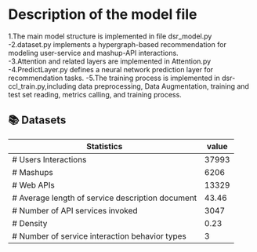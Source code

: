 # Description of the model file
1.The main model structure is implemented in file dsr_model.py<br>
-2.dataset.py implements a hypergraph-based recommendation for modeling user-service and mashup-API interactions.<br>
-3.Attention and related layers are implemented in Attention.py
-4.PredictLayer.py defines a neural network prediction layer for recommendation tasks.
-5.The training process is implemented in dsr-ccl_train.py,including data preprocessing, Data Augmentation, training and test set reading, metrics calling, and training process.

## 📚 Datasets

| Statistics                                       |   value     | 
| -------------------------------------------------| ----------- | 
| # Users Interactions                             |   37993     | 
| # Mashups                                        |   6206      |
| # Web APIs                                       |   13329     |
| # Average length of service description document |   43.46     |         
| # Number of API services invoked                 |   3047      | 
| # Density                                        |   0.23      | 
| # Number of service interaction behavior types   |   3         | 

